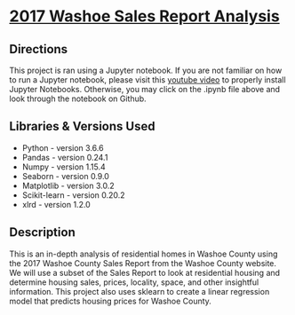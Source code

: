# [2017 Washoe Sales Report Analysis](https://github.com/justingill/Data-Portfolio/blob/master/Washoe%20Sales%20Report/WashoeSalesReport2017.ipynb)

## Directions
This project is ran using a Jupyter notebook. If you are not familiar on how to run a Jupyter notebook,
please visit this [youtube video](https://www.youtube.com/watch?v=o6aOqkmrrb4) to properly install Jupyter Notebooks.
Otherwise, you may click on the .ipynb file above and look through the notebook on Github.

## Libraries & Versions Used
* Python - version 3.6.6
* Pandas - version 0.24.1
* Numpy - version 1.15.4
* Seaborn - version 0.9.0
* Matplotlib - version 3.0.2
* Scikit-learn - version 0.20.2
* xlrd - version 1.2.0

## Description
This is an in-depth analysis of residential homes in Washoe County using the 2017 Washoe County Sales Report from the Washoe County website. We will use a subset of the Sales Report to look at residential housing and determine housing sales, prices, locality, space, and other insightful information. This project also uses sklearn to create a linear regression model that predicts housing prices for Washoe County.

